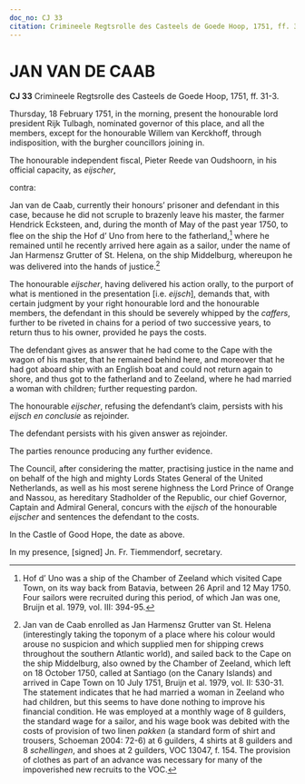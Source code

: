```yaml
---
doc_no: CJ 33
citation: Crimineele Regtsrolle des Casteels de Goede Hoop, 1751, ff. 31-3.
---
```


# JAN VAN DE CAAB

**CJ 33** Crimineele Regtsrolle des Casteels de Goede Hoop, 1751, ff. 31-3.

Thursday, 18 February 1751, in the morning, present the honourable lord president Rijk Tulbagh, nominated governor of this place, and all the members, except for the honourable Willem van Kerckhoff, through indisposition, with the burgher councillors joining in.

The honourable independent fiscal, Pieter Reede van Oudshoorn, in his official capacity, as *eijscher*,

contra:

Jan van de Caab, currently their honours’ prisoner and defendant in this case, because he did not scruple to brazenly leave his master, the farmer Hendrick Ecksteen, and, during the month of May of the past year 1750, to flee on the ship the Hof d’ Uno from here to the fatherland,[^1] where he remained until he recently arrived here again as a sailor, under the name of Jan Harmensz Grutter of St. Helena, on the ship Middelburg, whereupon he was delivered into the hands of justice.[^2]

The honourable *eijscher*, having delivered his action orally, to the purport of what is mentioned in the presentation \[i.e. *eijsch*\], demands that, with certain judgment by your right honourable lord and the honourable members, the defendant in this should be severely whipped by the *caffers*, further to be riveted in chains for a period of two successive years, to return thus to his owner, provided he pays the costs.

The defendant gives as answer that he had come to the Cape with the wagon of his master, that he remained behind here, and moreover that he had got aboard ship with an English boat and could not return again to shore, and thus got to the fatherland and to Zeeland, where he had married a woman with children; further requesting pardon.

The honourable *eijscher*, refusing the defendant’s claim, persists with his *eijsch en conclusie* as rejoinder.

The defendant persists with his given answer as rejoinder.

The parties renounce producing any further evidence.

The Council, after considering the matter, practising justice in the name and on behalf of the high and mighty Lords States General of the United Netherlands, as well as his most serene highness the Lord Prince of Orange and Nassou, as hereditary Stadholder of the Republic, our chief Governor, Captain and Admiral General, concurs with the *eijsch* of the honourable *eijscher* and sentences the defendant to the costs.

In the Castle of Good Hope, the date as above.

In my presence, \[signed\] Jn. Fr. Tiemmendorf, secretary.

[^1]: Hof d’ Uno was a ship of the Chamber of Zeeland which visited Cape Town, on its way back from Batavia, between 26 April and 12 May 1750. Four sailors were recruited during this period, of which Jan was one, Bruijn et al. 1979, vol. III: 394-95.

[^2]: Jan van de Caab enrolled as Jan Harmensz Grutter van St. Helena (interestingly taking the toponym of a place where his colour would arouse no suspicion and which supplied men for shipping crews throughout the southern Atlantic world), and sailed back to the Cape on the ship Middelburg, also owned by the Chamber of Zeeland, which left on 18 October 1750, called at Santiago (on the Canary Islands) and arrived in Cape Town on 10 July 1751, Bruijn et al. 1979, vol. II: 530-31. The statement indicates that he had married a woman in Zeeland who had children, but this seems to have done nothing to improve his financial condition. He was employed at a monthly wage of 8 guilders, the standard wage for a sailor, and his wage book was debited with the costs of provision of two linen *pakken* (a standard form of shirt and trousers, Schoeman 2004: 72-6) at 6 guilders, 4 shirts at 8 guilders and 8 *schellingen*, and shoes at 2 guilders, VOC 13047, f. 154. The provision of clothes as part of an advance was necessary for many of the impoverished new recruits to the VOC.